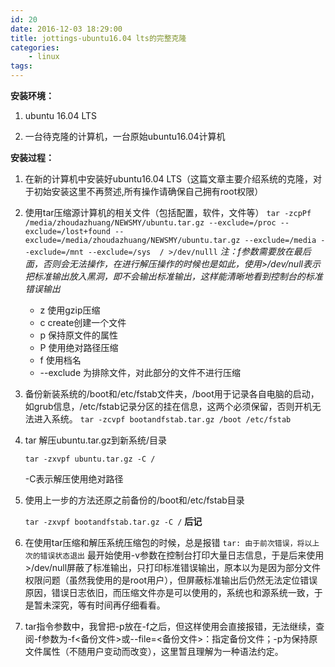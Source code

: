 ```yaml
---
id: 20
date: 2016-12-03 18:29:00
title: jottings-ubuntu16.04 lts的完整克隆
categories:
    - linux
tags:
---
```


**安装环境：**


 1. ubuntu 16.04 LTS

 2. 一台待克隆的计算机，一台原始ubuntu16.04计算机

**安装过程：**
1. 在新的计算机中安装好ubuntu16.04 LTS（这篇文章主要介绍系统的克隆，对于初始安装这里不再赘述,所有操作请确保自己拥有root权限）
2. 使用tar压缩源计算机的相关文件（包括配置，软件，文件等）
`tar -zcpPf /media/zhoudazhuang/NEWSMY/ubuntu.tar.gz --exclude=/proc --exclude=/lost+found --exclude=/media/zhoudazhuang/NEWSMY/ubuntu.tar.gz --exclude=/media --exclude=/mnt --exclude=/sys  / >/dev/nulll`
 *注：f参数需要放在最后面，否则会无法操作，在进行解压操作的时候也是如此，使用>/dev/null表示把标准输出放入黑洞，即不会输出标准输出，这样能清晰地看到控制台的标准错误输出*
	- z 使用gzip压缩
	- c create创建一个文件
	- p 保持原文件的属性
	- P 使用绝对路径压缩
	- f 使用档名
	- --exclude 为排除文件，对此部分的文件不进行压缩
3. 备份新装系统的/boot和/etc/fstab文件夹，/boot用于记录各自电脑的启动，如grub信息，/etc/fstab记录分区的挂在信息，这两个必须保留，否则开机无法进入系统。
    `tar -zcvpf bootandfstab.tar.gz /boot /etc/fstab`
4. tar 解压ubuntu.tar.gz到新系统/目录

    `tar -zxvpf ubuntu.tar.gz -C /`

    -C表示解压使用绝对路径
5. 使用上一步的方法还原之前备份的/boot和/etc/fstab目录

    `tar -zxvpf bootandfstab.tar.gz -C /`
**后记**
1. 在使用tar压缩和解压系统压缩包的时候，总是报错
	`tar: 由于前次错误，将以上次的错误状态退出`
	最开始使用-v参数在控制台打印大量日志信息，于是后来使用>/dev/null屏蔽了标准输出，只打印标准错误输出，原本以为是因为部分文件权限问题（虽然我使用的是root用户），但屏蔽标准输出后仍然无法定位错误原因，错误日志依旧，而压缩文件亦是可以使用的，系统也和源系统一致，于是暂未深究，等有时间再仔细看看。
2. tar指令参数中，我曾把-p放在-f之后，但这样使用会直接报错，无法继续，查阅-f参数为-f<备份文件>或--file=<备份文件>：指定备份文件；-p为保持原文件属性（不随用户变动而改变），这里暂且理解为一种语法约定。
